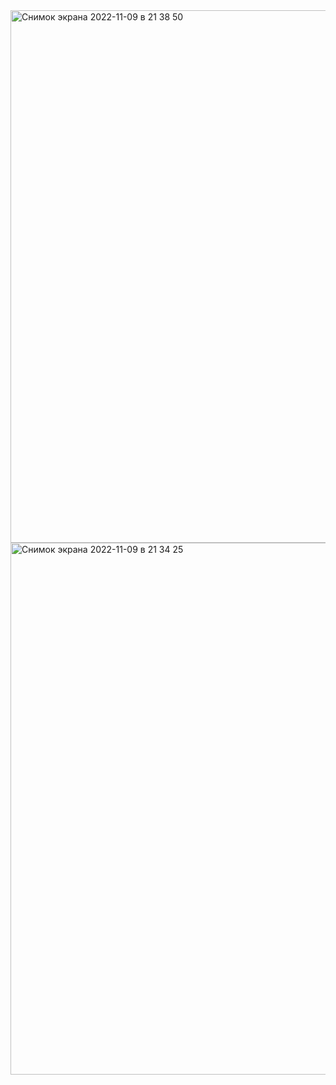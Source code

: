 <img width="852" alt="Снимок экрана 2022-11-09 в 21 38 50" src="https://user-images.githubusercontent.com/104140571/200925312-66410060-96a2-4c9b-9b80-7a13c9731bab.png">
<img width="851" alt="Снимок экрана 2022-11-09 в 21 34 25" src="https://user-images.githubusercontent.com/104140571/200924931-1da69150-43d4-4883-be21-858d60502bac.png">
